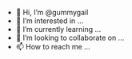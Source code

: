 - 👋 Hi, I’m @gummygail
- 👀 I’m interested in ...
- 🌱 I’m currently learning ...
- 💞️ I’m looking to collaborate on ...
- 📫 How to reach me ...

<!---
gummygail/gummygail is a ✨ special ✨ repository because its `README.md` (this file) appears on your GitHub profile.
You can click the Preview link to take a look at your changes.
--->
